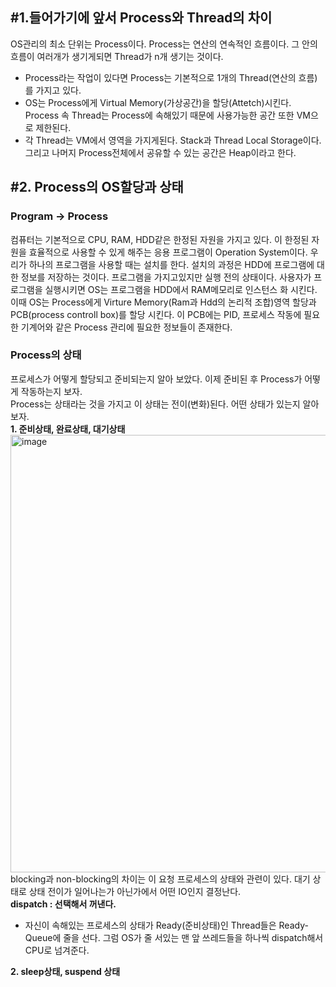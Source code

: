 ## #1.들어가기에 앞서 Process와 Thread의 차이 
OS관리의 최소 단위는 Process이다. Process는 연산의 연속적인 흐름이다. 그 안의 흐름이 여러개가 생기게되면 Thread가 n개 생기는 것이다. 
- Process라는 작업이 있다면 Process는 기본적으로 1개의 Thread(연산의 흐름)를 가지고 있다. 
- OS는 Process에게 Virtual Memory(가상공간)을 할당(Attetch)시킨다. Process 속 Thread는 Process에 속해있기 때문에 사용가능한 공간 또한 VM으로 제한된다. 
- 각 Thread는 VM에서 영역을 가지게된다. Stack과 Thread Local Storage이다. 그리고 나머지 Process전체에서 공유할 수 있는 공간은 Heap이라고 한다.

## #2. Process의 OS할당과 상태  
### Program -> Process  
컴퓨터는 기본적으로 CPU, RAM, HDD같은 한정된 자원을 가지고 있다. 이 한정된 자원을 효율적으로 사용할 수 있게 해주는 응용 프로그램이 Operation System이다. 우리가 하나의 프로그램을 사용할 때는 설치를 한다. 설치의 과정은 HDD에 프로그램에 대한 정보를 저장하는 것이다. 프로그램을 가지고있지만 실행 전의 상태이다. 사용자가 프로그램을 실행시키면 OS는 프로그램을 HDD에서 RAM메모리로 인스턴스 화 시킨다. 이때 OS는 Process에게 Virture Memory(Ram과 Hdd의 논리적 조합)영역 할당과 PCB(process controll box)를 할당 시킨다. 이 PCB에는 PID, 프로세스 작동에 필요한 기계어와 같은 Process 관리에 필요한 정보들이 존재한다.  
  
### Process의 상태  
프로세스가 어떻게 할당되고 준비되는지 알아 보았다. 이제 준비된 후 Process가 어떻게 작동하는지 보자.  
Process는 상태라는 것을 가지고 이 상태는 전이(변화)된다. 어떤 상태가 있는지 알아보자.  
**1. 준비상태, 완료상태, 대기상태**  
<img width="700" alt="image" src="https://user-images.githubusercontent.com/78134917/174938802-e8472176-e970-47ce-b087-b14db081776d.png">  
blocking과 non-blocking의 차이는 이 요청 프로세스의 상태와 관련이 있다. 대기 상태로 상태 전이가 일어나는가 아닌가에서 어떤 IO인지 결정난다.  
**dispatch : 선택해서 꺼낸다.**   
- 자신이 속해있는 프로세스의 상태가 Ready(준비상태)인 Thread들은 Ready-Queue에 줄을 선다. 그럼 OS가 줄 서있는 맨 앞 쓰레드들을 하나씩 dispatch해서 CPU로 넘겨준다.   
  
**2. sleep상태, suspend 상태**  

